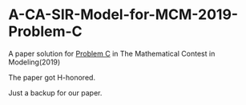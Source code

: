 # A-CA-SIR-Model-for-MCM-2019-Problem-C
A paper solution for [Problem C](http://www.mathmodels.org/Problems/2019/MCM-C/index.html) in The Mathematical Contest in Modeling(2019) 

The paper got H-honored.

Just a backup for our paper.
